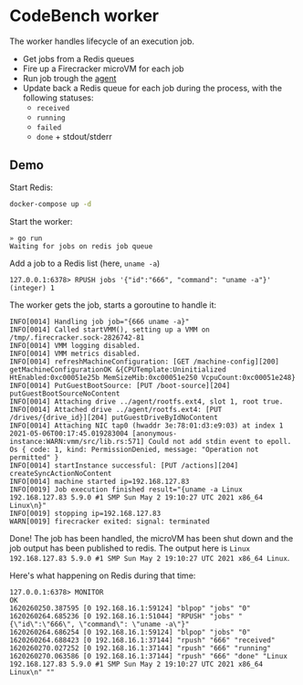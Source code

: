# CodeBench worker

The worker handles lifecycle of an execution job.

- Get jobs from a Redis queues
- Fire up a Firecracker microVM for each job
- Run job trough the [agent](https://github.com/codebench-esgi/agent)
- Update back a Redis queue for each job during the process, with the following statuses:
  - `received`
  - `running`
  - `failed`
  - `done` + stdout/stderr

## Demo

Start Redis:

```sh
docker-compose up -d
```

Start the worker:

```
» go run
Waiting for jobs on redis job queue
```

Add a job to a Redis list (here, `uname -a`)

```
127.0.0.1:6378> RPUSH jobs '{"id":"666", "command": "uname -a"}'
(integer) 1
```

The worker gets the job, starts a goroutine to handle it:

```
INFO[0014] Handling job job="{666 uname -a}"
INFO[0014] Called startVMM(), setting up a VMM on /tmp/.firecracker.sock-2826742-81
INFO[0014] VMM logging disabled.
INFO[0014] VMM metrics disabled.
INFO[0014] refreshMachineConfiguration: [GET /machine-config][200] getMachineConfigurationOK &{CPUTemplate:Uninitialized HtEnabled:0xc00051e25b MemSizeMib:0xc00051e250 VcpuCount:0xc00051e248}
INFO[0014] PutGuestBootSource: [PUT /boot-source][204] putGuestBootSourceNoContent
INFO[0014] Attaching drive ../agent/rootfs.ext4, slot 1, root true.
INFO[0014] Attached drive ../agent/rootfs.ext4: [PUT /drives/{drive_id}][204] putGuestDriveByIdNoContent
INFO[0014] Attaching NIC tap0 (hwaddr 3e:78:01:d3:e9:03) at index 1
2021-05-06T00:17:45.019283004 [anonymous-instance:WARN:vmm/src/lib.rs:571] Could not add stdin event to epoll. Os { code: 1, kind: PermissionDenied, message: "Operation not permitted" }
INFO[0014] startInstance successful: [PUT /actions][204] createSyncActionNoContent
INFO[0014] machine started ip=192.168.127.83
INFO[0019] Job execution finished result="{uname -a Linux 192.168.127.83 5.9.0 #1 SMP Sun May 2 19:10:27 UTC 2021 x86_64 Linux\n}"
INFO[0019] stopping ip=192.168.127.83
WARN[0019] firecracker exited: signal: terminated
```

Done! The job has been handled, the microVM has been shut down and the job output has been published to redis. The output here is `Linux 192.168.127.83 5.9.0 #1 SMP Sun May 2 19:10:27 UTC 2021 x86_64 Linux`.

Here's what happening on Redis during that time:

```
127.0.0.1:6378> MONITOR
OK
1620260250.387595 [0 192.168.16.1:59124] "blpop" "jobs" "0"
1620260264.685236 [0 192.168.16.1:51044] "RPUSH" "jobs" "{\"id\":\"666\", \"command\": \"uname -a\"}"
1620260264.686254 [0 192.168.16.1:59124] "blpop" "jobs" "0"
1620260264.688423 [0 192.168.16.1:37144] "rpush" "666" "received"
1620260270.027252 [0 192.168.16.1:37144] "rpush" "666" "running"
1620260270.063586 [0 192.168.16.1:37144] "rpush" "666" "done" "Linux 192.168.127.83 5.9.0 #1 SMP Sun May 2 19:10:27 UTC 2021 x86_64 Linux\n" ""
```
